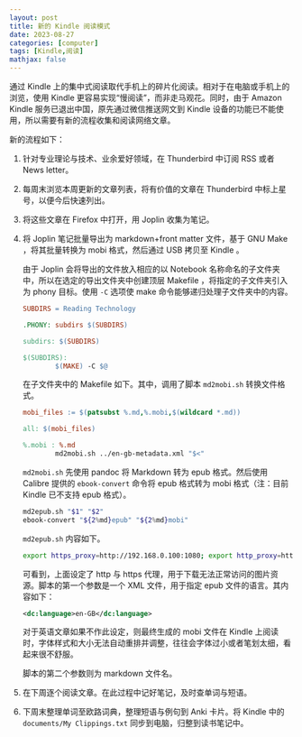 ```yaml
---
layout: post
title: 新的 Kindle 阅读模式
date: 2023-08-27
categories: [computer]
tags: [Kindle,阅读]
mathjax: false
---
```


通过 Kindle 上的集中式阅读取代手机上的碎片化阅读。相对于在电脑或手机上的浏览，使用 Kindle 更容易实现“慢阅读”，而非走马观花。同时，由于 Amazon Kindle 服务已退出中国，原先通过微信推送网文到 Kindle 设备的功能已不能使用，所以需要有新的流程收集和阅读网络文章。

新的流程如下：

1.  针对专业理论与技术、业余爱好领域，在 Thunderbird 中订阅 RSS 或者 News letter。
2.  每周末浏览本周更新的文章列表，将有价值的文章在 Thunderbird 中标上星号，以便今后快速列出。
3.  将这些文章在 Firefox 中打开，用 Joplin 收集为笔记。
4.  将 Joplin 笔记批量导出为 markdown+front matter 文件，基于 GNU Make ，将其批量转换为 mobi 格式，然后通过 USB 拷贝至 Kindle 。
    
    由于 Joplin 会将导出的文件放入相应的以 Notebook 名称命名的子文件夹中，所以在选定的导出文件夹中创建顶层 Makefile ，将指定的子文件夹引入为 phony 目标。使用 `-C` 选项使 make 命令能够递归处理子文件夹中的内容。
    
    ```makefile
    SUBDIRS = Reading Technology
    
    .PHONY: subdirs $(SUBDIRS)
    
    subdirs: $(SUBDIRS)
    
    $(SUBDIRS):
            $(MAKE) -C $@
    ```
    
    在子文件夹中的 Makefile 如下。其中，调用了脚本 `md2mobi.sh` 转换文件格式。
    
    ```makefile
    mobi_files := $(patsubst %.md,%.mobi,$(wildcard *.md))
    
    all: $(mobi_files)
    
    %.mobi : %.md
            md2mobi.sh ../en-gb-metadata.xml "$<"
    ```
    
    `md2mobi.sh` 先使用 pandoc 将 Markdown 转为 epub 格式。然后使用 Calibre 提供的 `ebook-convert` 命令将 epub 格式转为 mobi 格式（注：目前 Kindle 已不支持 epub 格式）。
    
    ```bash
    md2epub.sh "$1" "$2"
    ebook-convert "${2%md}epub" "${2%md}mobi"
    ```
    
    `md2epub.sh` 内容如下。
    
    ```bash
    export https_proxy=http://192.168.0.100:1080; export http_proxy=http://192.168.0.100:1080; pandoc -f markdown -t epub --epub-metadata="$1" -o "${2%md}epub" "$2"
    ```
    
    可看到，上面设定了 http 与 https 代理，用于下载无法正常访问的图片资源。脚本的第一个参数是一个 XML 文件，用于指定 epub 文件的语言。其内容如下：
    
    ```xml
    <dc:language>en-GB</dc:language>
    ```
    
    对于英语文章如果不作此设定，则最终生成的 mobi 文件在 Kindle 上阅读时，字体样式和大小无法自动重排并调整，往往会字体过小或者笔划太细，看起来很不舒服。
    
    脚本的第二个参数则为 markdown 文件名。

5.  在下周逐个阅读文章。在此过程中记好笔记，及时查单词与短语。
6.  下周末整理单词至欧路词典，整理短语与例句到 Anki 卡片。将 Kindle 中的 `documents/My Clippings.txt` 同步到电脑，归整到读书笔记中。
